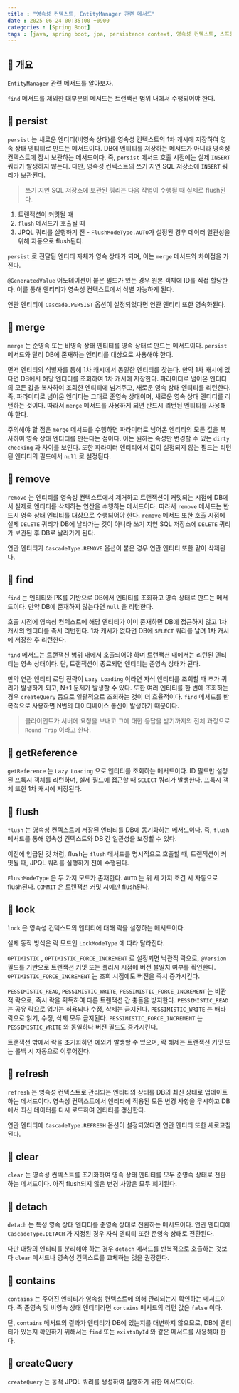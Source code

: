 ```yaml
---
title : "영속성 컨텍스트, EntityManager 관련 메서드"
date : 2025-06-24 00:35:00 +0900
categories : [Spring Boot]
tags : [java, spring boot, jpa, persistence context, 영속성 컨텍스트, 스프링 부트]
---
```


## 📌 개요

`EntityManager` 관련 메서드를 알아보자.

`find` 메서드를 제외한 대부분의 메서드는 트랜잭션 범위 내에서 수행되어야 한다.

## 📌 persist

`persist` 는 새로운 엔티티(비영속 상태)를 영속성 컨텍스트의 1차 캐시에 저장하여 영속 상태 엔티티로 만드는 메서드이다. DB에 엔티티를 저장하는 메서드가 아니라 영속성 컨텍스트에 잠시 보관하는 메서드이다. 즉, `persist` 메서드 호출 시점에는 실제 `INSERT` 쿼리가 발생하지 않는다. 다만, 영속성 컨텍스트의 쓰기 지연 SQL 저장소에 `INSERT` 쿼리가 보관된다.

> 쓰기 지연 SQL 저장소에 보관된 쿼리는 다음 작업이 수행될 때 실제로 flush된다.
1. 트랜잭션이 커밋될 때
2. `flush` 메서드가 호출될 때
3. JPQL 쿼리를 실행하기 전 - `FlushModeType.AUTO`가 설정된 경우 데이터 일관성을 위해 자동으로 flush된다.
> 

`persist` 로 전달된 엔티티 자체가 영속 상태가 되며, 이는 `merge` 메서드와 차이점을 가진다.

`@GeneratedValue` 어노테이션이 붙은 필드가 있는 경우 원본 객체에 ID를 직접 할당한다. 이를 통해 엔티티가 영속성 컨텍스트에서 식별 가능하게 된다.

연관 엔티티에 `Cascade.PERSIST` 옵션이 설정되었다면 연관 엔티티 또한 영속화된다.

## 📌 merge

`merge` 는 준영속 또는 비영속 상태 엔티티를 영속 상태로 만드는 메서드이다. `persist` 메서드와 달리 DB에 존재하는 엔티티를 대상으로 사용해야 한다.

먼저 엔티티의 식별자를 통해 1차 캐시에서 동일한 엔티티를 찾는다. 만약 1차 캐시에 없다면 DB에서 해당 엔티티를 조회하여 1차 캐시에 저장한다. 파라미터로 넘어온 엔티티의 모든 값을 복사하여 조회한 엔티티에 넘겨주고, 새로운 영속 상태 엔티티를 리턴한다. 즉, 파라미터로 넘어온 엔티티는 그대로 준영속 상태이며, 새로운 영속 상태 엔티티를 리턴하는 것이다. 따라서 `merge` 메서드를 사용하게 되면 반드시 리턴된 엔티티를 사용해야 한다.

주의해야 할 점은 `merge` 메서드를 수행하면 파라미터로 넘어온 엔티티의 모든 값을 복사하여 영속 상태 엔티티를 만든다는 점이다. 이는 원하는 속성만 변경할 수 있는 `dirty checking` 과 차이를 보인다. 또한 파라미터 엔티티에서 값이 설정되지 않는 필드는 리턴된 엔티티의 필드에서 `null` 로 설정된다.

## 📌 remove

`remove` 는 엔티티를 영속성 컨텍스트에서 제거하고 트랜잭션이 커밋되는 시점에 DB에서 실제로 엔티티를 삭제하는 연산을 수행하는 메서드이다. 따라서 `remove` 메서드는 반드시 영속 상태 엔티티를 대상으로 수행되어야 한다. `remove` 메서드 또한 호출 시점에 실제 `DELETE` 쿼리가 DB에 날라가는 것이 아니라 쓰기 지연 SQL 저장소에 `DELETE` 쿼리가 보관된 후 DB로 날라가게 된다.

연관 엔티티가 `CascadeType.REMOVE` 옵션이 붙은 경우 연관 엔티티 또한 같이 삭제된다. 

## 📌 find

`find` 는 엔티티와 PK를 기반으로 DB에서 엔티티를 조회하고 영속 상태로 만드는 메서드이다. 만약 DB에 존재하지 않는다면 `null` 을 리턴한다.

호출 시점에 영속성 컨텍스트에 해당 엔티티가 이미 존재하면 DB에 접근하지 않고 1차 캐시의 엔티티를 즉시 리턴한다. 1차 캐시가 없다면 DB에 `SELECT` 쿼리를 날려 1차 캐시에 저장한 후 리턴한다.

`find` 메서드는 트랜잭션 범위 내에서 호출되어야 하며 트랜잭션 내에서는 리턴된 엔티티는 영속 상태이다. 단, 트랜잭션이 종료되면 엔티티는 준영속 상태가 된다.

만약 연관 엔티티 로딩 전략이 `Lazy Loading` 이라면 자식 엔티티를 조회할 때 추가 쿼리가 발생하게 되고, N+1 문제가 발생할 수 있다. 또한 여러 엔티티를 한 번에 조회하는 경우 `createQuery` 등으로 일괄적으로 조회하는 것이 더 효율적이다. `find` 메서드를 반복적으로 사용하면 N번의 데이터베이스 통신이 발생하기 때문이다.

> 클라이언트가 서버에 요청을 보내고 그에 대한 응답을 받기까지의 전체 과정으로 `Round Trip` 이라고 한다.
> 

## 📌 getReference

`getReference` 는 `Lazy Loading` 으로 엔티티를 조회하는 메서드이다. ID 필드만 설정된 프록시 객체를 리턴하며, 실제 필드에 접근할 때 `SELECT` 쿼리가 발생한다. 프록시 객체 또한 1차 캐시에 저장된다.

## 📌 flush

`flush` 는 영속성 컨텍스트에 저장된 엔티티를 DB에 동기화하는 메서드이다. 즉, `flush` 메서드를 통해 영속성 컨텍스트와 DB 간 일관성을 보장할 수 있다.

이전에 언급된 것 처럼, flush는 `flush` 메서드를 명시적으로 호출할 때, 트랜잭션이 커밋될 때, JPQL 쿼리를 실행하기 전에 수행된다.

`FlushModeType` 은 두 가지 모드가 존재한다. `AUTO` 는 위 세 가지 조건 시 자동으로 flush된다. `COMMIT` 은 트랜잭선 커밋 시에만 flush된다.

## 📌 lock

`lock` 은 영속성 컨텍스트의 엔티티에 대해 락을 설정하는 메서드이다.

실제 동작 방식은 락 모드인 `LockModeType` 에 따라 달라진다.

`OPTIMISTIC` , `OPTIMISTIC_FORCE_INCREMENT` 로 설정되면 낙관적 락으로, `@Version` 필드를 기반으로 트랜잭선 커밋 또는 플러시 시점에 버전 불일치 여부를 확인한다. `OPTIMISTIC_FORCE_INCREMENT` 는 조회 시점에도 버전을 즉시 증가시킨다.

`PESSIMISTIC_READ`, `PESSIMISTIC_WRITE`, `PESSIMISTIC_FORCE_INCREMENT` 는 비관적 락으로, 즉시 락을 획득하여 다른 트랜잭션 간 충돌을 방지한다. `PESSIMISTIC_READ` 는 공유 락으로 읽기는 허용되나 수정, 삭제는 금지된다. `PESSIMISTIC_WRITE` 는 배타 락으로 읽기, 수정, 삭제 모두 금지된다. `PESSIMISTIC_FORCE_INCREMENT` 는 `PESSIMISTIC_WRITE` 와 동일하나 버전 필드도 증가시킨다.

트랜잭션 밖에서 락을 초기화하면 예외가 발생할 수 있으며, 락 해제는 트랜잭션 커밋 또는 롤백 시 자동으로 이루어진다.

## 📌 refresh

`refresh` 는 영속성 컨텍스트로 관리되는 엔티티의 상태를 DB의 최신 상태로 업데이트하는 메서드이다. 영속성 컨텍스트에서 엔티티에 적용된 모든 변경 사항을 무시하고 DB에서 최신 데이터를 다시 로드하여 엔티티를 갱신한다.

연관 엔티티에 `CascadeType.REFRESH` 옵션이 설정되었다면 연관 엔티티 또한 새로고침된다.

## 📌 clear

`clear` 는 영속성 컨텍스트를 초기화하여 영속 상태 엔티티를 모두 준영속 상태로 전환하는 메서드이다. 아직 flush되지 않은 변경 사항은 모두 폐기된다.

## 📌 detach

`detach` 는 특성 영속 상태 엔티티를 준영속 상태로 전환하는 메서드이다. 연관 엔티티에 `CascadeType.DETACH` 가 지정된 경우 자식 엔티티 또한 준영속 상태로 전환된다.

다만 대량의 엔티티를 분리해야 하는 경우 `detach` 메서드를 반복적으로 호출하는 것보다 `clear` 메서드나 영속성 컨텍스트를 교체하는 것을 권장한다.

## 📌 contains

`contains` 는 주어진 엔티티가 영속성 컨텍스트에 의해 관리되는지 확인하는 메서드이다. 즉 준영속 및 비영속 상태 엔티티라면 `contains` 메서드의 리턴 값은 `false` 이다.

단, `contains` 메서드의 결과가 엔티티가 DB에 있는지를 대변하지 않으므로, DB에 엔티티가 있는지 확인하기 위해서는 `find` 또는 `existsById` 와 같은 메서드를 사용해야 한다.

## 📌 createQuery

`createQuery` 는 동적 JPQL 쿼리를 생성하여 실행하기 위한 메서드이다.